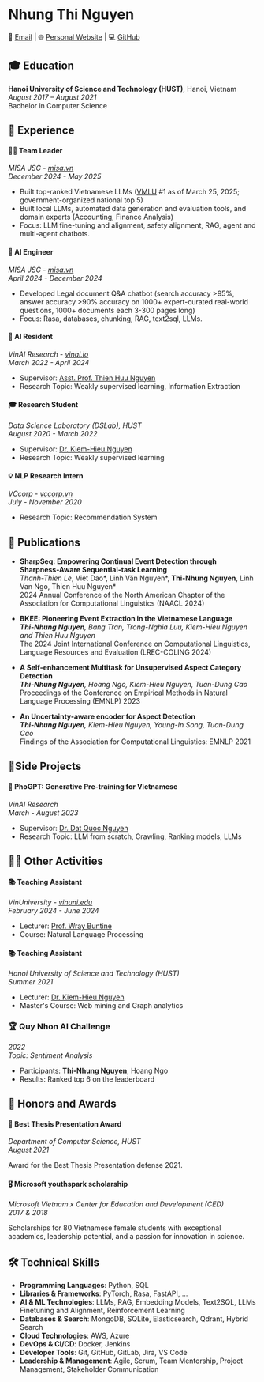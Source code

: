 # Nhung Thi Nguyen

📧 [Email](mailto:nguyennhung0799@gmail.com,nhung.thinguyen@monash.edu) | 🌐 [Personal Website](https://nhungnt7.github.io/) | 💻 [GitHub](https://github.com/nhungnt7)

## 🎓 Education

**Hanoi University of Science and Technology (HUST)**, Hanoi, Vietnam  
*August 2017 – August 2021*  
Bachelor in Computer Science  

## 💼 Experience

#### 👨‍💼 Team Leader
*MISA JSC - [misa.vn](https://amis.misa.vn/)*  
*December 2024 - May 2025*  

- Built top-ranked Vietnamese LLMs ([VMLU](https://vmlu.ai/leaderboard) #1 as of March 25, 2025; government-organized national top 5)
- Built local LLMs, automated data generation and evaluation tools, and domain experts (Accounting, Finance Analysis)
- Focus:  LLM fine-tuning and alignment, safety alignment, RAG, agent and multi-agent chatbots.

#### 🧠 AI Engineer
*MISA JSC - [misa.vn](https://amis.misa.vn/)*  
*April 2024 - December 2024*  

- Developed Legal document Q&A chatbot (search accuracy >95%, answer accuracy >90% accuracy on 1000+ expert-curated real-world questions, 1000+ documents each 3-300 pages long)
- Focus: Rasa, databases, chunking, RAG, text2sql, LLMs.

#### 🔬 AI Resident
*VinAI Research - [vinai.io](https://www.vinai.io/)*  
*March 2022 - April 2024*

- Supervisor: [Asst. Prof. Thien Huu Nguyen](https://ix.cs.uoregon.edu/~thien/)
- Research Topic: Weakly supervised learning, Information Extraction

#### 🎓 Research Student
*Data Science Laboratory (DSLab), HUST*  
*August 2020 - March 2022*  

- Supervisor: [Dr. Kiem-Hieu Nguyen](https://soict.hust.edu.vn/ts-nguyen-kiem-hieu.html)
- Research Topic: Weakly supervised learning

#### 💡 NLP Research Intern
*VCcorp - [vccorp.vn](https://vccorp.vn/)*  
*July - November 2020*  

- Research Topic: Recommendation System

## 📝 Publications

- **SharpSeq: Empowering Continual Event Detection through Sharpness-Aware Sequential-task Learning**  
  *Thanh-Thien Le*, Viet Dao*, Linh Văn Nguyen*, **Thi-Nhung Nguyen**, Linh Van Ngo, Thien Huu Nguyen*  
  2024 Annual Conference of the North American Chapter of the Association for Computational Linguistics (NAACL 2024)

- **BKEE: Pioneering Event Extraction in the Vietnamese Language**  
  ***Thi-Nhung Nguyen**, Bang Tran, Trong-Nghia Luu, Kiem-Hieu Nguyen and Thien Huu Nguyen*  
  The 2024 Joint International Conference on Computational Linguistics, Language Resources and Evaluation (LREC-COLING 2024)

- **A Self-enhancement Multitask for Unsupervised Aspect Category Detection**  
  ***Thi-Nhung Nguyen**, Hoang Ngo, Kiem-Hieu Nguyen, Tuan-Dung Cao*  
  Proceedings of the Conference on Empirical Methods in Natural Language Processing (EMNLP) 2023

- **An Uncertainty-aware encoder for Aspect Detection**  
  ***Thi-Nhung Nguyen**, Kiem-Hieu Nguyen, Young-In Song, Tuan-Dung Cao*  
  Findings of the Association for Computational Linguistics: EMNLP 2021

<!-- ## Preprints

- **Unboxing Implicit Knowledge from LLMs: Constructing Knowledge Graphs for Opinion Summarization** (2024)  
  ***Thi-Nhung Nguyen***, Hoang Ngo*, Kiem-Hieu Nguyen, Thien Huu Nguyen, Dat Quoc Nguyen* -->

## 🚀Side Projects

#### 🤖 PhoGPT: Generative Pre-training for Vietnamese
*VinAI Research*  
*March - August 2023*  

- Supervisor: [Dr. Dat Quoc Nguyen](https://datquocnguyen.github.io/)
- Research Topic: LLM from scratch, Crawling, Ranking models, LLMs

## 👨‍🏫 Other Activities

#### 📚 Teaching Assistant
*VinUniversity - [vinuni.edu](https://vinuni.edu.vn/)*  
*February 2024 - June 2024*  

- Lecturer: [Prof. Wray Buntine](https://vinuni.edu.vn/people/wray-buntine-phd/)
- Course: Natural Language Processing

#### 📚 Teaching Assistant
*Hanoi University of Science and Technology (HUST)*  
*Summer 2021*  

- Lecturer: [Dr. Kiem-Hieu Nguyen](https://users.soict.hust.edu.vn/hieunk/)
- Master's Course: Web mining and Graph analytics

### 🏆 Quy Nhon AI Challenge
*2022*  
*Topic: Sentiment Analysis*

- Participants: **Thi-Nhung Nguyen**, Hoang Ngo
- Results: Ranked top 6 on the leaderboard

## 🏅 Honors and Awards

#### 🌟 Best Thesis Presentation Award
*Department of Computer Science, HUST*  
*August 2021*

Award for the Best Thesis Presentation defense 2021.

#### 🎖️ Microsoft youthspark scholarship
*Microsoft Vietnam x Center for Education and Development (CED)*  
*2017 & 2018*

Scholarships for 80 Vietnamese female students with exceptional academics, leadership potential, and a passion for innovation in science.

## 🛠️ Technical Skills

- **Programming Languages**: Python, SQL
- **Libraries & Frameworks**: PyTorch, Rasa, FastAPI, ...
- **AI & ML Technologies**: LLMs, RAG, Embedding Models, Text2SQL, LLMs Finetuning and Alignment, Reinforcement Learning
- **Databases & Search**: MongoDB, SQLite, Elasticsearch, Qdrant, Hybrid Search
- **Cloud Technologies**: AWS, Azure
- **DevOps & CI/CD**: Docker, Jenkins
- **Developer Tools**: Git, GitHub, GitLab, Jira, VS Code
- **Leadership & Management**: Agile, Scrum, Team Mentorship, Project Management, Stakeholder Communication

